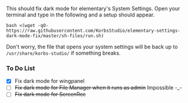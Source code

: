 This should fix dark mode for elementary's System Settings.
Open your terminal and type in the following and a setup should appear.
```
bash <(wget -qO- https://raw.githubusercontent.com/KorbsStudio/elementary-settings-dark-mode-fix/master/sh-files/run.sh)
```
Don't worry, the file that opens your system settings will be back up to `/usr/share/korbs-studio/` if something breaks.

### To Do List
- [x] Fix dark mode for wingpanel
- [ ] ~~Fix dark mode for File Manager when it runs as admin~~ Impossible -_- 
- [ ] ~~Fix dark mode for ScreenRec~~
